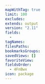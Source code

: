 ```yaml
---
mapWithTag: true
limit: 100
excludes: 
extends: output
version: "2.11"
fields:
  - 
tagNames: 
filesPaths: 
bookmarksGroups: 
savedViews: []
favoriteView: 
fieldsOrder:
  - 4FnBwx
icon: package
---
```

<!-- Deprecated query: #input or #inputCollection tag being removed. Replace with field:: type = "input" or "inputCollection"
name: Source
    type: Lookup
    options:
      autoUpdate: true
      dvQueryString: dv.pages("#input/books")
      targetFieldName: Application
      outputType: LinksList
      builtinSummarizingFunction: Count
      customListFunction: page.file.name
      customSummarizingFunction: return pages.length
      summarizedFieldName: ""
    path: ""
    id: 4FnBwx

-->